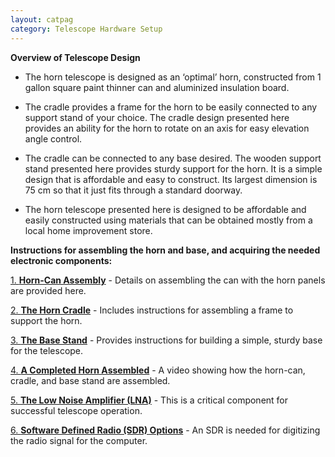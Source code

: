 ```yaml
---
layout: catpag
category: Telescope Hardware Setup
---
```


**Overview of Telescope Design** 

*  The horn telescope is designed as an ‘optimal’ horn, constructed from 1 gallon square paint thinner can and aluminized insulation board.

* The cradle provides a frame for the horn to be easily connected to any support stand of your choice. The cradle design presented here provides an ability for the horn to rotate on an axis for easy elevation angle control.

* The cradle can be connected to any base desired. The wooden support stand presented here provides sturdy support for the horn. It is a simple design that is affordable and easy to construct. Its largest dimension is 75 cm so that it just fits through a standard doorway.

* The horn telescope presented here is designed to be affordable and easily constructed using materials that can be obtained mostly from a local home improvement store.

**Instructions for assembling the horn and base, and acquiring the needed electronic components:**

[1. **Horn-Can Assembly**](https://wvurail.org//dspira-lessons/Horn_can) - Details on assembling the can with the horn panels are provided here.

[2. **The Horn Cradle**](https://wvurail.org/dspira-lessons/FilesUploaded/Cradle_Assembly_2021.pdf) - Includes instructions for assembling a frame to support the horn.

[3. **The Base Stand**](https://wvurail.org/dspira-lessons/FilesUploaded/Stand_Assembly_2021.pdf) - Provides instructions for building a simple, sturdy base for the telescope.

[4. **A Completed Horn Assembled**](https://youtu.be/LT0h3Frd-_k) - A video showing how the horn-can, cradle, and base stand are assembled.

[5. **The Low Noise Amplifier (LNA)**](https://wvurail.org//dspira-lessons/LNA) - This is a critical component for successful telescope operation.

[6. **Software Defined Radio (SDR) Options**](https://wvurail.org//dspira-lessons/SDR) - An SDR is needed for digitizing the radio signal for the computer.

